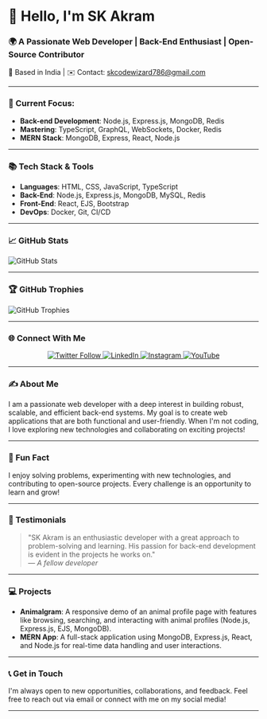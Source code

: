 # 👋 Hello, I'm SK Akram

### 🌍 A Passionate Web Developer | Back-End Enthusiast | Open-Source Contributor  
📍 Based in India | ✉️ Contact: [skcodewizard786@gmail.com](mailto:skcodewizard786@gmail.com)

---

### 🚀 Current Focus:
- **Back-end Development**: Node.js, Express.js, MongoDB, Redis
- **Mastering**: TypeScript, GraphQL, WebSockets, Docker, Redis
- **MERN Stack**: MongoDB, Express, React, Node.js

---

### 📚 Tech Stack & Tools

- **Languages**: HTML, CSS, JavaScript, TypeScript
- **Back-End**: Node.js, Express.js, MongoDB, MySQL, Redis
- **Front-End**: React, EJS, Bootstrap
- **DevOps**: Docker, Git, CI/CD

---

### 📈 GitHub Stats

![GitHub Stats](https://github-readme-stats.vercel.app/api?username=akramcodez&show_icons=true&theme=dark)

---

### 🏆 GitHub Trophies

![GitHub Trophies](https://github-profile-trophy.vercel.app/?username=akramcodez&theme=darkhub&row=1&no-frame=true&column=6)

---

### 🌐 Connect With Me

<p align="center">
  <a href="https://twitter.com/akramcodez">
    <img src="https://img.shields.io/twitter/follow/akramcodez?logo=twitter&style=flat-square" alt="Twitter Follow" />
  </a>
  <a href="https://www.linkedin.com/in/sk-akram-aaa903318/">
    <img src="https://img.shields.io/badge/LinkedIn-%230077B5?style=flat-square&logo=linkedin&logoColor=white" alt="LinkedIn" />
  </a>
  <a href="https://instagram.com/akramcodez">
    <img src="https://img.shields.io/badge/Instagram-%23E4405F?style=flat-square&logo=instagram&logoColor=white" alt="Instagram" />
  </a>
  <a href="https://www.youtube.com/@Akramcodez">
    <img src="https://img.shields.io/badge/YouTube-%23FF0000?style=flat-square&logo=youtube&logoColor=white" alt="YouTube" />
  </a>
</p>

---

### ✍️ About Me

I am a passionate web developer with a deep interest in building robust, scalable, and efficient back-end systems. My goal is to create web applications that are both functional and user-friendly. When I'm not coding, I love exploring new technologies and collaborating on exciting projects!

---

### 🌟 Fun Fact

I enjoy solving problems, experimenting with new technologies, and contributing to open-source projects. Every challenge is an opportunity to learn and grow!

---

### 💬 Testimonials

> "SK Akram is an enthusiastic developer with a great approach to problem-solving and learning. His passion for back-end development is evident in the projects he works on."  
— *A fellow developer*

---

### 💻 Projects

- **Animalgram**: A responsive demo of an animal profile page with features like browsing, searching, and interacting with animal profiles (Node.js, Express.js, EJS, MongoDB).
- **MERN App**: A full-stack application using MongoDB, Express.js, React, and Node.js for real-time data handling and user interactions.

---

### 📞 Get in Touch

I'm always open to new opportunities, collaborations, and feedback. Feel free to reach out via email or connect with me on my social media!

---

